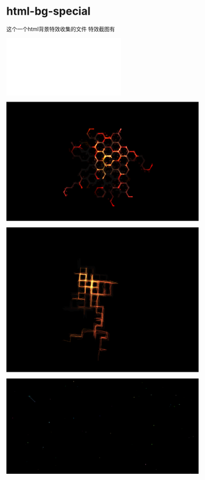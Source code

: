 # html-bg-special
这个一个html背景特效收集的文件
特效截图有

![![](/readme-img/1.png =200x200)](./1.html)

![](/readme-img/2.png)

![](/readme-img/3.png)

![](/readme-img/4.png)

